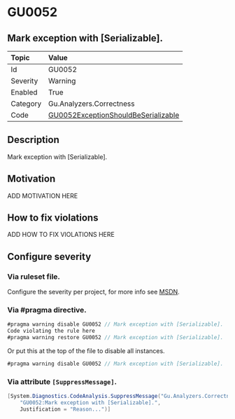 # GU0052
## Mark exception with [Serializable].

| Topic    | Value
| :--      | :--
| Id       | GU0052
| Severity | Warning
| Enabled  | True
| Category | Gu.Analyzers.Correctness
| Code     | [GU0052ExceptionShouldBeSerializable](https://github.com/GuOrg/Gu.Analyzers/blob/master/Gu.Analyzers/GU0052ExceptionShouldBeSerializable.cs)

## Description

Mark exception with [Serializable].

## Motivation

ADD MOTIVATION HERE

## How to fix violations

ADD HOW TO FIX VIOLATIONS HERE

<!-- start generated config severity -->
## Configure severity

### Via ruleset file.

Configure the severity per project, for more info see [MSDN](https://msdn.microsoft.com/en-us/library/dd264949.aspx).

### Via #pragma directive.
```C#
#pragma warning disable GU0052 // Mark exception with [Serializable].
Code violating the rule here
#pragma warning restore GU0052 // Mark exception with [Serializable].
```

Or put this at the top of the file to disable all instances.
```C#
#pragma warning disable GU0052 // Mark exception with [Serializable].
```

### Via attribute `[SuppressMessage]`.

```C#
[System.Diagnostics.CodeAnalysis.SuppressMessage("Gu.Analyzers.Correctness", 
    "GU0052:Mark exception with [Serializable].", 
    Justification = "Reason...")]
```
<!-- end generated config severity -->